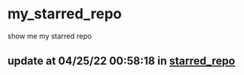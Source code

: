 # my_starred_repo
show me my starred repo

update at 04/25/22 00:58:18 in [starred_repo](./index.html)
---

